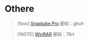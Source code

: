 # Othere

> [!box] [Snaptube Pro](https://yxssp.lanzoui.com/b591327/) 密码：ghuh

> [!NOTE] [WinRAR](https://yxssp.lanzoui.com/b0q4ol3i) 密码：76rl
